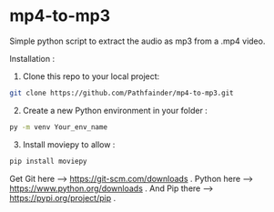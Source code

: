 # mp4-to-mp3
Simple python script to extract the audio as mp3 from a .mp4 video.

Installation :

1. Clone this repo to your local project:
```bash
git clone https://github.com/Pathfainder/mp4-to-mp3.git
```

2. Create a new Python environment in your folder :
```bash
py -m venv Your_env_name
```

3. Install moviepy to allow :
```bash
pip install moviepy
```


Get Git here --> https://git-scm.com/downloads .
Python here --> https://www.python.org/downloads .
And Pip there --> https://pypi.org/project/pip .
